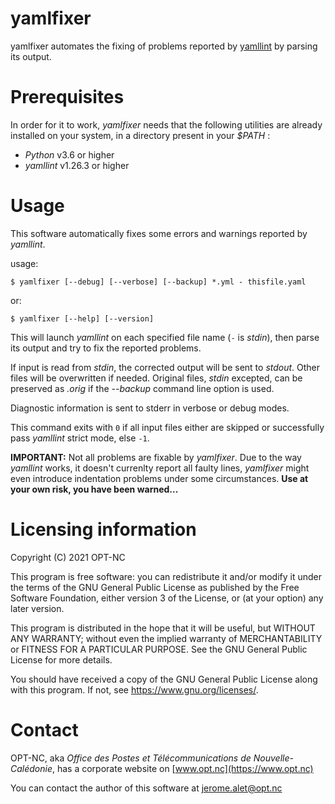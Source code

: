 # yamlfixer
yamlfixer automates the fixing of problems reported by
[yamllint](https://github.com/adrienverge/yamllint) by parsing its
output.

# Prerequisites
In order for it to work, _yamlfixer_ needs that the following
utilities are already installed on your system, in a directory present
in your _$PATH_ :

- _Python_ v3.6 or higher
- _yamllint_ v1.26.3 or higher

# Usage
This software automatically fixes some errors and warnings reported by
_yamllint_.

usage:

```
$ yamlfixer [--debug] [--verbose] [--backup] *.yml - thisfile.yaml
```

or:

```
$ yamlfixer [--help] [--version]
```

This will launch _yamllint_ on each specified file name (`-` is _stdin_),
then parse its output and try to fix the reported problems.

If input is read from _stdin_, the corrected output will be sent to
_stdout_. Other files will be overwritten if needed. Original files,
_stdin_ excepted, can be preserved as _.orig_ if the _--backup_
command line option is used.

Diagnostic information is sent to stderr in verbose or debug modes.

This command exits with `0` if all input files either are skipped or
successfully pass _yamllint_ strict mode, else `-1`.

**IMPORTANT:** Not all problems are fixable by _yamlfixer_. Due to the
way _yamllint_ works, it doesn't currenlty report all faulty lines,
_yamlfixer_ might even introduce indentation problems under some
circumstances.
**Use at your own risk, you have been warned...**

# Licensing information
Copyright (C) 2021 OPT-NC

This program is free software: you can redistribute it and/or modify
it under the terms of the GNU General Public License as published by
the Free Software Foundation, either version 3 of the License, or
(at your option) any later version.

This program is distributed in the hope that it will be useful,
but WITHOUT ANY WARRANTY; without even the implied warranty of
MERCHANTABILITY or FITNESS FOR A PARTICULAR PURPOSE.  See the
GNU General Public License for more details.

You should have received a copy of the GNU General Public License
along with this program.  If not, see <https://www.gnu.org/licenses/>.

# Contact

OPT-NC, aka _Office des Postes et Télécommunications de Nouvelle-Calédonie_,
has a corporate website on [www.opt.nc](https://www.opt.nc)

You can contact the author of this software at
[jerome.alet@opt.nc](mailto:jerome.alet@opt.nc)
